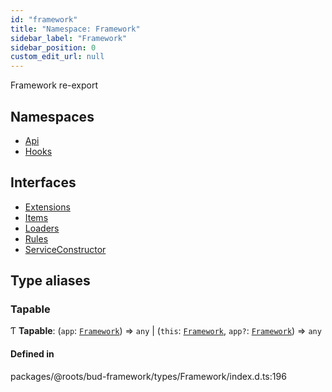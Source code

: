 ```yaml
---
id: "framework"
title: "Namespace: Framework"
sidebar_label: "Framework"
sidebar_position: 0
custom_edit_url: null
---
```


Framework re-export

## Namespaces

- [Api](framework.api.md)
- [Hooks](framework.hooks.md)

## Interfaces

- [Extensions](../interfaces/framework.extensions.md)
- [Items](../interfaces/framework.items.md)
- [Loaders](../interfaces/framework.loaders.md)
- [Rules](../interfaces/framework.rules.md)
- [ServiceConstructor](../interfaces/framework.serviceconstructor.md)

## Type aliases

### Tapable

Ƭ **Tapable**: (`app`: [`Framework`](../classes/framework.md)) => `any` \| (`this`: [`Framework`](../classes/framework.md), `app?`: [`Framework`](../classes/framework.md)) => `any`

#### Defined in

packages/@roots/bud-framework/types/Framework/index.d.ts:196

